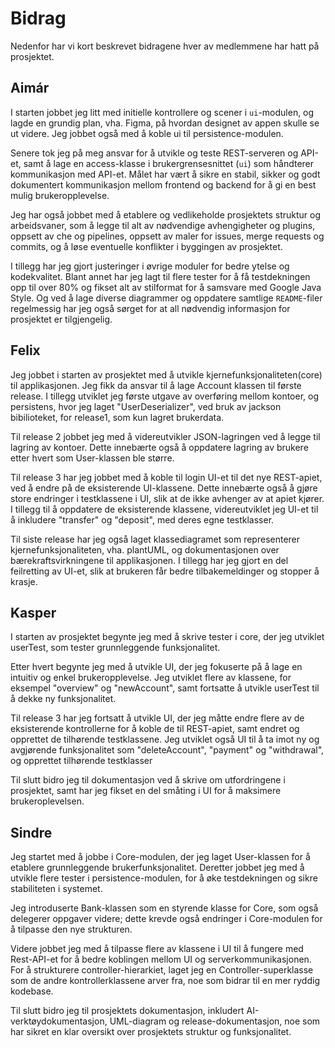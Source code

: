 # Bidrag

Nedenfor har vi kort beskrevet bidragene hver av medlemmene har hatt på prosjektet. 

## Aimár

I starten jobbet jeg litt med initielle kontrollere og scener i `ui`-modulen, og lagde en grundig plan, vha. Figma, på hvordan designet av appen skulle se ut videre. Jeg jobbet også med å koble ui til persistence-modulen. 

Senere tok jeg på meg ansvar for å utvikle og teste REST-serveren og API-et, samt å lage en access-klasse i brukergrensesnittet (`ui`) som håndterer kommunikasjon med API-et. Målet har vært å sikre en stabil, sikker og godt dokumentert kommunikasjon mellom frontend og backend for å gi en best mulig brukeropplevelse. 

Jeg har også jobbet med å etablere og vedlikeholde prosjektets struktur og arbeidsvaner, som å legge til alt av nødvendige avhengigheter og plugins, oppsett av che og pipelines, oppsett av maler for issues, merge requests og commits, og å løse eventuelle konflikter i byggingen av prosjektet. 

I tillegg har jeg gjort justeringer i øvrige moduler for bedre ytelse og kodekvalitet. Blant annet har jeg lagt til flere tester for å få testdekningen opp til over 80% og fikset alt av stilformat for å samsvare med Google Java Style. Og ved å lage diverse diagrammer og oppdatere samtlige `README`-filer regelmessig har jeg også sørget for at all nødvendig informasjon for prosjektet er tilgjengelig.

## Felix
Jeg jobbet i starten av prosjektet med å utvikle kjernefunksjonaliteten(core) til applikasjonen. Jeg fikk da ansvar til å lage Account klassen til første release. I tillegg utviklet jeg første utgave av overføring mellom kontoer, og persistens, hvor jeg laget "UserDeserializer", ved bruk av jackson bibilioteket, for release1, som kun lagret brukerdata.

Til release 2 jobbet jeg med å videreutvikler JSON-lagringen ved å legge til lagring av kontoer. Dette innebærte også å oppdatere lagring av brukere etter hvert som User-klassen ble større.

Til release 3 har jeg jobbet med å koble til login UI-et til det nye REST-apiet, ved å endre på de eksisterende UI-klassene. Dette innebærte også å gjøre store endringer i testklassene i UI, slik at de ikke avhenger av at apiet kjører. I tillegg til å oppdatere de eksisterende klassene, videreutviklet jeg UI-et til å inkludere "transfer" og "deposit", med deres egne testklasser.

Til siste release har jeg også laget klassediagramet som representerer kjernefunksjonaliteten, vha. plantUML, og dokumentasjonen over bærekraftsvirkningene til applikasjonen. I tillegg har jeg gjort en del feilretting av UI-et, slik at brukeren får bedre tilbakemeldinger og stopper å krasje.

## Kasper

I starten av prosjektet begynte jeg med å skrive tester i core, der jeg utviklet userTest, som tester grunnleggende funksjonalitet.

Etter hvert begynte jeg med å utvikle UI, der jeg fokuserte på å lage en intuitiv og enkel brukeropplevelse. Jeg utviklet flere av klassene, for eksempel "overview" og "newAccount", samt fortsatte å utvikle userTest til å dekke ny funksjonalitet.

Til release 3 har jeg fortsatt å utvikle UI, der jeg måtte endre flere av de eksisterende kontrollerne for å koble de til REST-apiet, samt endret og opprettet de tilhørende testklassene. Jeg utviklet også UI til å ta imot ny og avgjørende funksjonalitet som "deleteAccount", "payment" og "withdrawal", og opprettet tilhørende testklasser

Til slutt bidro jeg til dokumentasjon ved å skrive om utfordringene i prosjektet, samt har jeg fikset en del småting i UI for å maksimere brukeroplevelsen.

## Sindre

Jeg startet med å jobbe i Core-modulen, der jeg laget User-klassen for å etablere grunnleggende brukerfunksjonalitet. Deretter jobbet jeg med å utvikle flere tester i persistence-modulen, for å øke testdekningen og sikre stabiliteten i systemet.

Jeg introduserte Bank-klassen som en styrende klasse for Core, som også delegerer oppgaver videre; dette krevde også endringer i Core-modulen for å tilpasse den nye strukturen.

Videre jobbet jeg med å tilpasse flere av klassene i UI til å fungere med Rest-API-et for å bedre koblingen mellom UI og serverkommunikasjonen. For å strukturere controller-hierarkiet, laget jeg en Controller-superklasse som de andre kontrollerklassene arver fra, noe som bidrar til en mer ryddig kodebase.

Til slutt bidro jeg til prosjektets dokumentasjon, inkludert AI-verktøydokumentasjon, UML-diagram og release-dokumentasjon, noe som har sikret en klar oversikt over prosjektets struktur og funksjonalitet.
